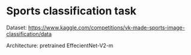 # Sports classification task

Dataset: https://www.kaggle.com/competitions/vk-made-sports-image-classification/data

Architecture: pretrained EffecientNet-V2-m